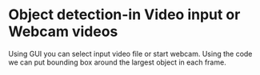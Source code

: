 # Object detection-in Video input or Webcam videos

Using GUI you can select input video file or start webcam. Using the code we can put bounding box around the largest object in each frame.


